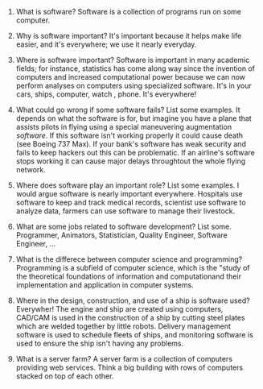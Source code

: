 1. What is software?
Software is a collection of programs run on some computer.

2. Why is software important?
It's important because it helps make life easier, and it's everywhere; we use it nearly everyday.

3. Where is software important?
Software is important in many academic fields; for instance, statistics has come along way since the invention of computers and increased computational power because we can now perform analyses on computers using specialized software. It's in your cars, ships, computer, watch , phone. It's everywhere!

4. What could go wrong if some software fails? List some examples.
It depends on what the software is for, but imagine you have a plane that assists pilots in flying using a special maneuvering augmentation _software_. If this software isn't working properly it could cause death (see Boeing 737 Max). If your bank's software has weak security and fails to keep hackers out this can be problematic. If an airline's software stops working it can cause major delays throughtout the whole flying network.

5. Where does software play an important role? List some examples.
I would argue software is nearly important everywhere. Hospitals use software to keep and track medical records, scientist use software to analyze data, farmers can use software to manage their livestock. 

6. What are some jobs related to software development? List some.
Programmer, Animators, Statistician, Quality Engineer, Software Engineer, ...

7. What is the differece between computer science and programming?
Programming is a subfield of computer science, which is the "study of the theoretical foundations of information and computationand their implementation and application in computer systems.

8. Where in the design, construction, and use of a ship is software used?
Everywher! The engine and ship are created using computers, CAD/CAM is used in the construction of a ship by cutting steel plates which are welded together by little robots. Delivery management software is used to schedule fleets of ships, and monitoring software is used to ensure the ship isn't having any problems.

9. What is a server farm?
A server farm is a collection of computers providing web services. Think a big building with rows of computers stacked on top of each other.
